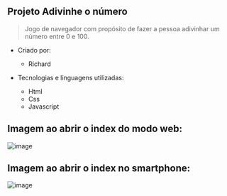 ## Projeto Adivinhe o número
> Jogo de navegador com propósito de fazer a pessoa adivinhar um número entre 0 e 100.

- Criado por:

  - Richard

- Tecnologias e linguagens utilizadas:

  - Html
  - Css
  - Javascript

 ## Imagem ao abrir o index do modo web:
![image](https://user-images.githubusercontent.com/101266986/195940452-c2c184a0-3a58-4327-a8b7-884e4e72bc75.png)

 ## Imagem ao abrir o index no smartphone:
![image](https://user-images.githubusercontent.com/101266986/195940642-f085c397-6c56-4647-8518-6f3733ed5767.png)
